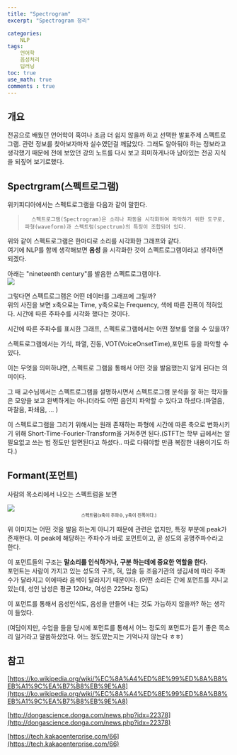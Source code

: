 ```yaml
---
title: "Spectrogram"
excerpt: "Spectrogram 정리"

categories:
    NLP
tags:
    언어학
    음성처리
    딥러닝
toc: true
use_math: true
comments : true
---
```

## 개요  
전공으로 배웠던 언어학이 혹여나 조금 더 쉽지 않을까 하고 선택한 발표주제 스펙트로그램. 관련 정보를 찾아보자마자 실수였던걸 깨닳았다. 그래도 알아둬야 하는 정보라고 생각했기 때문에 전에 보았던 강의 노트를 다시 보고 희미하게나마 남아있는 전공 지식을 되짚어 보기로했다.  

## Spectrgram(스펙트로그램)

위키피디아에서는 스펙트로그램을 다음과 같이 말한다.  
>``  
스펙트로그램(Spectrogram)은 소리나 파동을 시각화하여 파악하기 위한 도구로, 파형(waveform)과 스펙트럼(spectrum)의 특징이 조합되어 있다.  
``  
  
위와 같이 스펙트로그램은 한마디로 소리를 시각화한 그래프와 같다.  
여기에 NLP를 함께 생각해보면 __음성__ 을 시각화한 것이 스펙트로그램이라고 생각하면 되겠다.  

아래는 "nineteenth century"를 발음한 스펙트로그램이다.  
<img src = "../../assets/images/spectrogram/Spectrogram.png">  
  
그렇다면 스펙트로그램은 어떤 데이터를 그래프에 그릴까?  
위의 사진을 보면 x축으로는 Time, y축으로는 Frequency, 색에 따른 진폭이 적혀있다. 시간에 따른 주파수를 시각화 했다는 것이다. 

시간에 따른 주파수를 표시한 그래프, 스펙트로그램에서는 어떤 정보를 얻을 수 있을까?  

스펙트로그램에서는 기식, 파열, 진동, VOT(VoiceOnsetTime),포먼트 등을 파악할 수 있다.  

이는 무엇을 의미하냐면, 스펙트로 그램을 통해서 어떤 것을 발음했는지 알게 된다는 의미이다.  

그 때 교수님께서는 스펙트로그램을 설명하시면서 스펙트로그램 분석을 잘 하는 학자들은 모양을 보고 완벽하게는 아니더라도 어떤 음인지 파악할 수 있다고 하셨다.(파열음, 마찰음, 파쇄음, ... )  

이 스펙트로그램을 그리기 위해서는 원래 존재하는 파형에 시간에 따른 축으로 변화시키기 위해 Short-Time-Fourier-Transform을 거쳐주면 된다.(STFT는 학부 급에서는 알 필요없고 쓰는 법 정도만 알면된다고 하셨다.. 따로 다뤄야할 만큼 복잡한 내용이기도 하다.)


<!-- 
__"자연어 처리를 하기 위해 어떻게 사람의 목소리를 잡아낼까?"__     

라는 의문 

이런 의문에는 스펙트로그램이 어떤 정보를 내포
-->
## Formant(포먼트)  
사람의 목소리에서 나오는 스펙트럼을 보면  

<img src = "../../assets/images/spectrogram/spectrum.jpg">  
<center><span style = "font-size : 10px "> 스펙트럼(x축이 주파수, y축이 진폭이다.)</span></center>  

위 이미지는 어떤 것을 발음 하는게 아니기 때문에 관련은 없지만, 특정 부분에 peak가 존재한다. 이 peak에 해당하는 주파수가 바로 포먼트이고, 곧 성도의 공명주파수라고 한다.  


이 포먼트들의 구조는 __말소리를 인식하거나, 구분 하는데에 중요한 역할을 한다.__  
포먼트는 사람이 가지고 있는 성도의 구조, 혀, 입술 등 조음기관의 생김새에 따라 주파수가 달라지고 이에따라 음색이 달라지기 때문이다.  (어떤 소리든 간에 포먼트를 지니고 있는데, 성인 남성은 평균 120Hz, 여성은 225Hz 정도)

이 포먼트를 통해서 음성인식도, 음성을 만들어 내는 것도 가능하지 않을까? 하는 생각이 들었다.  

(여담이지만, 수업을 들을 당시에 포먼트를 통해서 어느 정도의 포먼트가 듣기 좋은 목소리 일거라고 말씀하셨었다. 어느 정도였는지는 기억나지 않는다 ㅎㅎ)  

## 참고  
[https://ko.wikipedia.org/wiki/%EC%8A%A4%ED%8E%99%ED%8A%B8%EB%A1%9C%EA%B7%B8%EB%9E%A8](https://ko.wikipedia.org/wiki/%EC%8A%A4%ED%8E%99%ED%8A%B8%EB%A1%9C%EA%B7%B8%EB%9E%A8)  

[http://dongascience.donga.com/news.php?idx=22378](http://dongascience.donga.com/news.php?idx=22378)  

[https://tech.kakaoenterprise.com/66](https://tech.kakaoenterprise.com/66)
